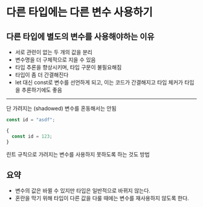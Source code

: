 # 다른 타입에는 다른 변수 사용하기

## 다른 타입에 별도의 변수를 사용해야하는 이유

- 서로 관련이 없는 두 개의 값을 분리
- 변수명을 더 구체적으로 지을 수 있음
- 타입 추론을 향상시키며, 타입 구문이 불필요해짐
- 타입이 좀 더 간결해진다
- let 대신 const로 변수를 선언하게 되고, 이는 코드가 간결해지고 타입 체커가 타입을 추론하기에도 좋음

---

단 가려지는 (shadowed) 변수를 혼동해서는 안됨

```ts
const id = "asdf";

{
  const id = 123;
}
```

린트 규칙으로 가려지는 변수를 사용하지 못하도록 하는 것도 방법

## 요약

- 변수의 값은 바뀔 수 있지만 타입은 일반적으로 바뀌지 않는다.
- 혼란을 막기 위해 타입이 다른 값을 다룰 때에는 변수를 재사용하지 않도록 한다.
